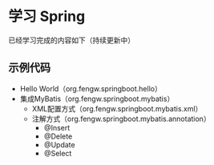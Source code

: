 # 学习 Spring
已经学习完成的内容如下（持续更新中）

## 示例代码
* Hello World（org.fengw.springboot.hello）
* 集成MyBatis（org.fengw.springboot.mybatis）
    * XML配置方式（org.fengw.springboot.mybatis.xml）
    * 注解方式（org.fengw.springboot.mybatis.annotation）
        * @Insert
        * @Delete
        * @Update
        * @Select
